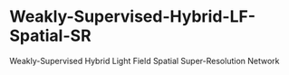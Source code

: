 # Weakly-Supervised-Hybrid-LF-Spatial-SR
Weakly-Supervised Hybrid Light Field Spatial Super-Resolution Network
